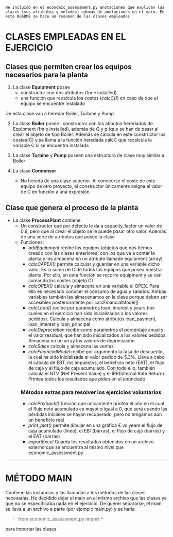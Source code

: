 ~~~~
He incluído en el economic_assessment.py anotaciones que explican las clases (sus atributos y métodos) además de anotaciones en el main. En este README se hace un resumen de las clases empleadas
~~~~
# CLASES EMPLEADAS EN EL EJERCICIO

## Clases que permiten crear los equipos necesarios para la planta

1. La clase **Equipment** posee 
	- constructor con dos atributos (fm e installed)
	- una función que recalcula los costes (*calcC()*) en caso de que el equipo se encuentre instalado

De esta clase van a heredar Boiler, Turbine y Pump

2. La clase **Boiler** posee
	. constructor con los atibutos heredados de Equipment (fm e installed), además de Q y p (que se han de pasar 	al crear el objeto de tipo Boiler. Además se calcula en este constructor los costes(C) y se llama a la función heredada calcC que recalcula la variable C si se encuentra instalada

3. La clase **Turbine** y **Pump** poseen una estructura de clase muy similar a Boiler

4. La clase **Condenser**
	- No hereda de una clase superior. Al conocerse el coste de este equipo de otro proyecto, el constructor únicamente asigna el valor de C en función a una expresión

## Clase que genera el proceso de la planta

- La clase **ProcessPlant** contiene
	- Un constructor que por defecto le da a capacity_factor un valor de 0.9, pero que al crear el objeto se le puede pasar otro valor. Además de una serie de atributos que posee la clase
	- Funciones:
		- *addEquipment* recibe los equipos (objetos que nos hemos creado con las clases anteriores) con los que va a contar la planta y los almacena en un atributo llamado equipment (array)
		- *calcCAPEX()* permite calcular y guardar en una variable dicho valor. Es la suma de C de todos los equipos que posea nuestra planta. Por ello, en esta función se recorre equipment y se van sumando los costes (objeto.C)
		- *calcOPEX()* calcula y almacena en una variable el OPEX. Para ello es necesario conocer el consumo de agua y salarios. Ambas variables también las almacenamos en la clase porque deben ser accesibles posteriormente por calcFinancialModel()
		- *calcLoan()* recibe por parámetros loan, interest y years (los cuales en el ejercicio han sido inicializados a los valores pedidos). Calcula y almacena como atributos loan_payment, loan_interest y loan_principal
		- *calcDepreciation* recibe como parámetros el porcentaje anual y el valor residual, que han sido inicializados a los valores pedidos. Almacena en un array los valores de depreciación
		- *calcSales* calcula y almacena las ventas
		- *calcFinancialModel* recibe por argumento la tasa de descuento, la cual ha sido inicializada al valor pedido de 5.3%. Lleva a cabo el cálculo de EBT, los impuestos, el beneficio neto (EAT), el flujo de caja y el flujo de caja acumulado. Con todo ello, también calcula el NTV (Net Present Value) y el IRR(Internal Rate Return). Printea todos los resultados que piden en el enunciado
		### Métodos extras para resolver los ejercicios voluntarios
		* *calcPayback()* función que únicamente printea el año en el cual el flujo neto acumulado es mayot o igual a 0, que será cuando las pérdidas iniciales se hayan recuperado, pero no tengamos aún un beneficio real
		* *print_plot()* permite dibujar en una gráfica € vs years el flujo de caja acumulado (linea), el EBT(barras), el flujo de caja (barras) y el EAT (barras)
		* *exportExcel* Guarda los resultados obtenidos en un archivo externo que se encuentra al mismo nivel que economic_assessment.py

___

# MÉTODO MAIN
Contiene las instancias y las llamadas a los métodos de las clases necesarias.
He decidido dejar el main en el mismo archivo que las clases ya que no se especificaba nada en el ejercicio. De querer separarse, el main se lleva a un archivo a parte (por ejemplo main.py) y se haría
>from economic_assessment.py import *

para importar las clases.


